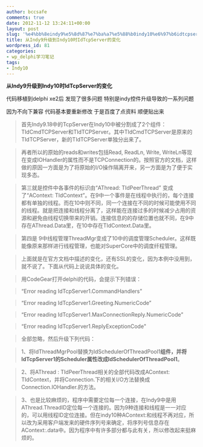```yaml
---
author: bccsafe
comments: true
date: 2012-11-12 13:24:11+00:00
layout: post
slug: '%e4%bb%8eindy9%e5%8d%87%e7%ba%a7%e5%88%b0indy10%e6%97%b6idtcpserver%e7%9a%84%e5%8f%98%e5%8c%96'
title: 从Indy9升级到Indy10时IdTcpServer的变化
wordpress_id: 81
categories:
- wp_delphi学习笔记
tags:
- Indy10
---
```


**从Indy9升级到Indy10时IdTcpServer的变化**

代码移植到delphi xe2后 发现了很多问题 特别是indy控件升级导致的一系列问题

因为不向下兼容 代码基本要重新修改 于是百度了点资料 顺便贴出来

>	首先Indy9.18中的TcpServer在Indy10中被分割成了2个组件：TIdCmdTCPServer和TIdTCPServer。其中TIdCmdTCPServer是原来的TIdTCPServer，新的TIdTCPServer单独分出来了。 

>	再者所以的原始的reads和writes包括Read, ReadLn, Write, WriteLn等现在变成IOHandler的属性而不是TCPConnection的。按照官方的文档，这样做的原因一方面是为了将原始的I/O操作隔离开来，另一方面是为了便于实现多态。 

>	第三就是控件中各事件的标识由“AThread: TIdPeerThread” 变成了“AContext: TIdContext”。在9中一个事件是在线程中执行的，每个连接都有单独的线程。而在10中则不同，同一个连接在不同的时候可能使用不同的线程。就是把连接和线程分离了，这样能在连接过多的时候减少占用的资源和避免由线程切换带来的开销。连接信息的的存储位置也就不同，在9中存在AThread.Data里，在10中存在TIdContext.Data里。 

>	第四是 9中线程管理ThreadMgr变成了10中的调度管理Scheduler。这样既能像原来那样进行线程管理，也能对SuperCore中的调度纤程管理。 

>	上面就是在官方文档中描述的变化，还有SSL的变化，因为本例中没用到，就不说了。下面从代码上说说具体的变化。 

>	用CodeGear打开delphi的代码，会提示下列错误： 

>	 “Error reading IdTcpServer1.CommandHandlers” 

>	 “Error reading IdTcpServer1.Greeting.NumericCode” 
 
>	 “Error reading IdTcpServer1.MaxConnectionReply.NumericCode” 

>	 “Error reading IdTcpServer1.ReplyExceptionCode"

 
>	 全部忽略，然后升级下列代码：
 
 
>	1、将IdThreadMgrPool替换为IdSchedulerOfThreadPool1****组件，并将IdTcpServer1的Scheduler属性改成IdSchedulerOfThreadPool1****。
 
 
>	2、将AThread : TIdPeerThread相关的全部代码改成AContext: TIdContext，并将Connection.下的相关I/O方法替换成Connection.IOHandler.的方法。 
 
>	3、也是比较麻烦的，程序中需要定位每一个连接，在Indy9中是用AThread.ThreadID定位每一个连接的。因为9种连接和线程是一一对应的，可以用线程ID定位连接。但在indy10种AContext:和线程不再对应，所以改为采用客户端发来的硬件序列号来确定，将序列号信息存在AContext:.data中。因为程序中有许多部分都与此有关，所以修改起来挺麻烦的。
 

